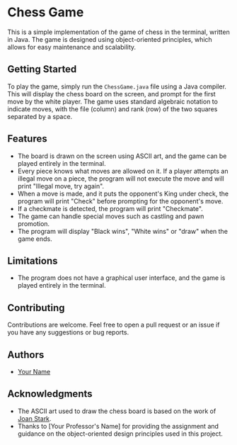 # Chess Game

This is a simple implementation of the game of chess in the terminal, written in Java. The game is designed using object-oriented principles, which allows for easy maintenance and scalability.

## Getting Started

To play the game, simply run the `ChessGame.java` file using a Java compiler. This will display the chess board on the screen, and prompt for the first move by the white player. The game uses standard algebraic notation to indicate moves, with the file (column) and rank (row) of the two squares separated by a space.

## Features

- The board is drawn on the screen using ASCII art, and the game can be played entirely in the terminal.
- Every piece knows what moves are allowed on it. If a player attempts an illegal move on a piece, the program will not execute the move and will print "Illegal move, try again".
- When a move is made, and it puts the opponent's King under check, the program will print "Check" before prompting for the opponent's move.
- If a checkmate is detected, the program will print "Checkmate".
- The game can handle special moves such as castling and pawn promotion.
- The program will display "Black wins", "White wins" or "draw" when the game ends.

## Limitations

- The program does not have a graphical user interface, and the game is played entirely in the terminal.

## Contributing

Contributions are welcome. Feel free to open a pull request or an issue if you have any suggestions or bug reports.

## Authors

- [Your Name](https://github.com/yourusername)

## Acknowledgments

- The ASCII art used to draw the chess board is based on the work of [Joan Stark](https://github.com/joan-stark).
- Thanks to [Your Professor's Name] for providing the assignment and guidance on the object-oriented design principles used in this project.
